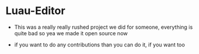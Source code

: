 # Luau-Editor

- This was a really really rushed project we did for someone, everything is quite bad so yea we made it open source now 

- if you want to do any contributions than you can do it, if you want too
